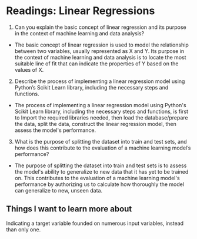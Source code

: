 # Readings: Linear Regressions

1. Can you explain the basic concept of linear regression and its purpose in the context of machine learning and data analysis?

- The basic concept of linear regression is used to model the relationship between two variables, usually represented as X and Y. Its purpose in the context of machine learning and data analysis is to locate the most suitable line of fit that can indicate the properties of Y based on the values of X. 

2. Describe the process of implementing a linear regression model using Python’s Scikit Learn library, including the necessary steps and functions.

- The process of implementing a linear regression model using Python's Scikit Learn library, including the necessary steps and functions, is first to Import the required libraries needed, then load the database/prepare the data, split the data, construct the linear regression model, then assess the model's performance.

3. What is the purpose of splitting the dataset into train and test sets, and how does this contribute to the evaluation of a machine learning model’s performance?

- The purpose of splitting the dataset into train and test sets is to assess the model's ability to generalize to new data that it has yet to be trained on. This contributes to the evaluation of a machine learning model's performance by authorizing us to calculate how thoroughly the model can generalize to new, unseen data.

## Things I want to learn more about

Indicating a target variable founded on numerous input variables, instead than only one.
